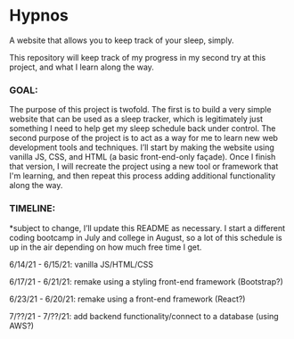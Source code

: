 # Hypnos 

A website that allows you to keep track of your sleep, simply. 

  

This repository will keep track of my progress in my second try at this project, and what I learn along the way. 

  

### **GOAL:**  

The purpose of this project is twofold. The first is to build a very simple website that can be used as a sleep tracker, which is legitimately just something I need to help get my sleep schedule back under control. The second purpose of the project is to act as a way for me to learn new web development tools and techniques. I’ll start by making the website using vanilla JS, CSS, and HTML (a basic front-end-only façade). Once I finish that version, I will recreate the project using a new tool or framework that I'm learning, and then repeat this process adding additional functionality along the way. 

### **TIMELINE:** 

*subject to change, I’ll update this README as necessary. I start a different coding bootcamp in July and college in August, so a lot of this schedule is up in the air depending on how much free time I get. 

 

6/14/21 - 6/15/21: vanilla JS/HTML/CSS 

6/17/21 - 6/21/21: remake using a styling front-end framework (Bootstrap?) 

6/23/21 - 6/20/21: remake using a front-end framework (React?) 

7/??/21 - 7/??/21: add backend functionality/connect to a database (using AWS?) 

 
